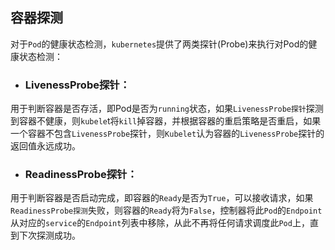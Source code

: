 ## 容器探测

对于`Pod`的健康状态检测，`kubernetes`提供了两类探针\(Probe\)来执行对Pod的健康状态检测：

* ### LivenessProbe探针：

用于判断容器是否存活，即Pod是否为`running`状态，如果`LivenessProbe探针`探测到容器不健康，则`kubele`t将`kill`掉容器，并根据容器的重启策略是否重启，如果一个容器不包含`LivenessProbe`探针，则`Kubelet`认为容器的`LivenessProbe`探针的返回值永远成功。

* ### ReadinessProbe探针：

用于判断容器是否启动完成，即容器的`Ready`是否为`True`，可以接收请求，如果`ReadinessProbe探测`失败，则容器的`Ready`将为`False`，控制器将此`Pod`的`Endpoint`从对应的`service`的`Endpoint`列表中移除，从此不再将任何请求调度此`Pod`上，直到下次探测成功。

